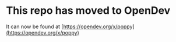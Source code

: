# This repo has moved to OpenDev

It can now be found at [https://opendev.org/x/poppy](https://opendev.org/x/poppy)
